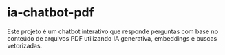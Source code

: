 # ia-chatbot-pdf
Este projeto é um chatbot interativo que responde perguntas com base no conteúdo de arquivos PDF utilizando IA generativa, embeddings e buscas vetorizadas.
